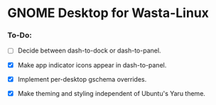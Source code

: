# GNOME Desktop for Wasta-Linux

### To-Do:
- [ ] Decide between dash-to-dock or dash-to-panel.
- [x] Make app indicator icons appear in dash-to-panel.
- [x] Implement per-desktop gschema overrides.
- [x] Make theming and styling independent of Ubuntu's Yaru theme.

